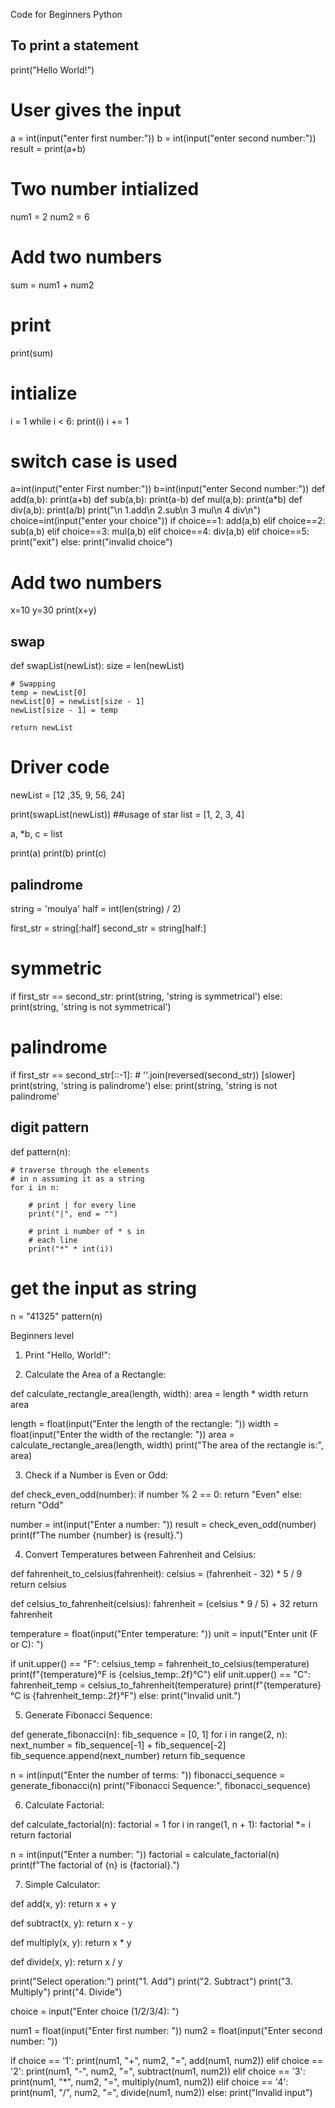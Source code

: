 Code for Beginners Python
## To print a statement
print("Hello  World!")

# User gives the input
  a = int(input("enter first number:"))
b = int(input("enter second number:"))
result = print(a+b)

# Two number intialized
num1 = 2
num2 = 6
# Add two numbers
sum = num1 + num2
# print 
print(sum)

# intialize
i = 1
while i < 6:
  print(i)
  i += 1
  
  # switch case is used
  a=int(input("enter First number:"))
b=int(input("enter Second number:"))
def add(a,b):
    print(a+b)
def sub(a,b):
    print(a-b)
def mul(a,b):
    print(a*b)
def div(a,b):
    print(a/b)
print("\n 1.add\n 2.sub\n 3 mul\n 4 div\n")
choice=int(input("enter your choice"))
if choice==1:
    add(a,b)
elif choice==2:
    sub(a,b)
elif choice==3:
    mul(a,b)
elif choice==4:
    div(a,b)
elif choice==5:
    print("exit")
else:
    print("invalid choice")
    
# Add two numbers
x=10
y=30
print(x+y)

## swap
def swapList(newList):
    size = len(newList)
     
    # Swapping
    temp = newList[0]
    newList[0] = newList[size - 1]
    newList[size - 1] = temp
     
    return newList
     
# Driver code
newList = [12 ,35, 9, 56, 24]
 
print(swapList(newList))
 ##usage of star
 list = [1, 2, 3, 4]
 
a, *b, c = list
 
print(a)
print(b)
print(c)
## palindrome

string = 'moulya'
half = int(len(string) / 2)
 
 
first_str = string[:half]
second_str = string[half:]
 
 
# symmetric
if first_str == second_str:
    print(string, 'string is symmetrical')
else:
    print(string, 'string is not symmetrical')
 
# palindrome
if first_str == second_str[::-1]:  # ''.join(reversed(second_str)) [slower]
    print(string, 'string is palindrome')
else:
    print(string, 'string is not palindrome'

    
  ## digit pattern

def pattern(n): 
  
    # traverse through the elements 
    # in n assuming it as a string 
    for i in n: 
  
        # print | for every line 
        print("|", end = "") 
  
        # print i number of * s in 
        # each line 
        print("*" * int(i)) 
  
# get the input as string         
n = "41325"
pattern(n)



Beginners level
1. Print "Hello, World!":

2. Calculate the Area of a Rectangle:

def calculate_rectangle_area(length, width):
    area = length * width
    return area

length = float(input("Enter the length of the rectangle: "))
width = float(input("Enter the width of the rectangle: "))
area = calculate_rectangle_area(length, width)
print("The area of the rectangle is:", area)

3. Check if a Number is Even or Odd:

def check_even_odd(number):
    if number % 2 == 0:
        return "Even"
    else:
        return "Odd"

number = int(input("Enter a number: "))
result = check_even_odd(number)
print(f"The number {number} is {result}.")

4. Convert Temperatures between Fahrenheit and Celsius:


def fahrenheit_to_celsius(fahrenheit):
    celsius = (fahrenheit - 32) * 5 / 9
    return celsius

def celsius_to_fahrenheit(celsius):
    fahrenheit = (celsius * 9 / 5) + 32
    return fahrenheit

temperature = float(input("Enter temperature: "))
unit = input("Enter unit (F or C): ")

if unit.upper() == "F":
    celsius_temp = fahrenheit_to_celsius(temperature)
    print(f"{temperature}°F is {celsius_temp:.2f}°C")
elif unit.upper() == "C":
    fahrenheit_temp = celsius_to_fahrenheit(temperature)
    print(f"{temperature}°C is {fahrenheit_temp:.2f}°F")
else:
    print("Invalid unit.")
    
5. Generate Fibonacci Sequence:


def generate_fibonacci(n):
    fib_sequence = [0, 1]
    for i in range(2, n):
        next_number = fib_sequence[-1] + fib_sequence[-2]
        fib_sequence.append(next_number)
    return fib_sequence

n = int(input("Enter the number of terms: "))
fibonacci_sequence = generate_fibonacci(n)
print("Fibonacci Sequence:", fibonacci_sequence)

6. Calculate Factorial:


def calculate_factorial(n):
    factorial = 1
    for i in range(1, n + 1):
        factorial *= i
    return factorial

n = int(input("Enter a number: "))
factorial = calculate_factorial(n)
print(f"The factorial of {n} is {factorial}.")

7. Simple Calculator:

def add(x, y):
    return x + y

def subtract(x, y):
    return x - y

def multiply(x, y):
    return x * y

def divide(x, y):
    return x / y

print("Select operation:")
print("1. Add")
print("2. Subtract")
print("3. Multiply")
print("4. Divide")

choice = input("Enter choice (1/2/3/4): ")

num1 = float(input("Enter first number: "))
num2 = float(input("Enter second number: "))

if choice == '1':
    print(num1, "+", num2, "=", add(num1, num2))
elif choice == '2':
    print(num1, "-", num2, "=", subtract(num1, num2))
elif choice == '3':
    print(num1, "*", num2, "=", multiply(num1, num2))
elif choice == '4':
    print(num1, "/", num2, "=", divide(num1, num2))
else:
    print("Invalid input")








